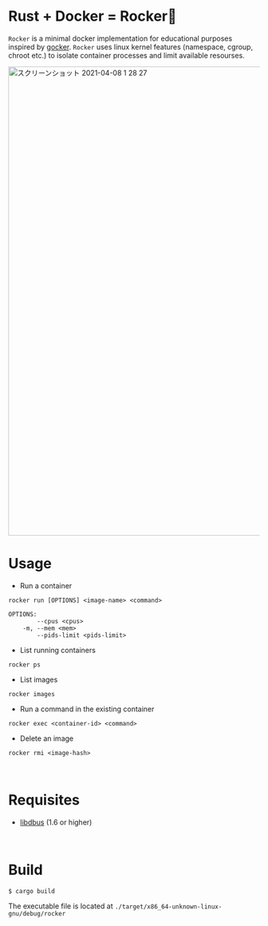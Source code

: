 # Rust + Docker = Rocker🤘
`Rocker` is a minimal docker implementation for educational purposes inspired by [gocker](https://github.com/shuveb/containers-the-hard-way). `Rocker` uses linux kernel features (namespace, cgroup, chroot etc.) to isolate container processes and limit available resourses.
<br />

<img width="940" alt="スクリーンショット 2021-04-08 1 28 27" src="https://user-images.githubusercontent.com/32577081/113901345-ba244980-9809-11eb-873e-c7146a4747a0.png">

<br />

# Usage
- Run a container
```
rocker run [OPTIONS] <image-name> <command>

OPTIONS:
        --cpus <cpus>
    -m, --mem <mem>
        --pids-limit <pids-limit>
```

- List running containers
```
rocker ps
```
- List images
```
rocker images
```
- Run a command in the existing container
```
rocker exec <container-id> <command>
```
- Delete an image
```
rocker rmi <image-hash>
``` 
<br />

# Requisites

- [libdbus](https://dbus.freedesktop.org/releases/dbus/) (1.6 or higher)
<br />

# Build
`$ cargo build`

The executable file is located at `./target/x86_64-unknown-linux-gnu/debug/rocker`

